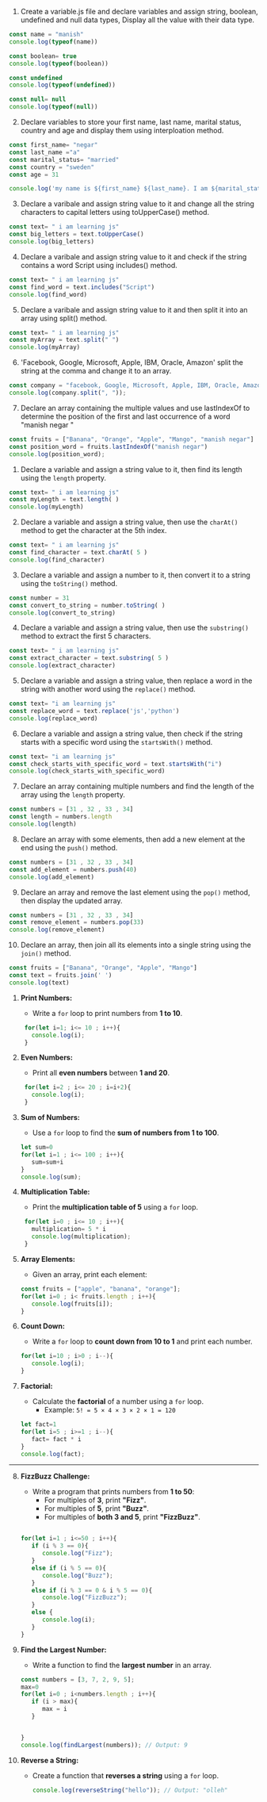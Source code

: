 1. Create a variable.js file and declare variables and assign string, boolean, undefined and null data types, Display all the value with their data type.

```js
const name = "manish"
console.log(typeof(name))

const boolean= true
console.log(typeof(boolean))

const undefined
console.log(typeof(undefined))

const null= null
console.log(typeof(null))

```

2. Declare variables to store your first name, last name, marital status, country and age and display them using interploation method.

```js
const first_name= "negar"
const last_name ="a"
const marital_status= "married"
const country = "sweden"
const age = 31

console.log('my name is ${first_name} ${last_name}. I am ${marital_status} and I live in ${country} and i am ${age} years old.')

```

3. Declare a varibale and assign string value to it and change all the string characters to capital letters using toUpperCase() method.

```js
const text= " i am learning js"
const big_letters = text.toUpperCase()
console.log(big_letters)

```

4. Declare a varibale and assign string value to it and check if the string contains a word Script using includes() method.

```js
const text= " i am learning js"
const find_word = text.includes("Script")
console.log(find_word)

```

5. Declare a varibale and assign string value to it and then split it into an array using split() method.

```js
const text= " i am learning js"
const myArray = text.split(" ")
console.log(myArray)

```

6. 'Facebook, Google, Microsoft, Apple, IBM, Oracle, Amazon' split the string at the comma and change it to an array.

```js
const company = "facebook, Google, Microsoft, Apple, IBM, Oracle, Amazon"
console.log(company.split(", "));

```

7. Declare an array containing the multiple values and use lastIndexOf to determine the position of the first and last occurrence of a word "manish negar "

```js
const fruits = ["Banana", "Orange", "Apple", "Mango", "manish negar"]
const position_word = fruits.lastIndexOf("manish negar")
console.log(position_word);

```


1. Declare a variable and assign a string value to it, then find its length using the `length` property.  

```js
const text= " i am learning js"
const myLength = text.length( )
console.log(myLength)

```

2. Declare a variable and assign a string value, then use the `charAt()` method to get the character at the 5th index.  

```js
const text= " i am learning js"
const find_character = text.charAt( 5 )
console.log(find_character)

```

3. Declare a variable and assign a number to it, then convert it to a string using the `toString()` method.  

```js
const number = 31
const convert_to_string = number.toString( )
console.log(convert_to_string)

```

4. Declare a variable and assign a string value, then use the `substring()` method to extract the first 5 characters.  

```js
const text= " i am learning js"
const extract_character = text.substring( 5 )
console.log(extract_character)

```

5. Declare a variable and assign a string value, then replace a word in the string with another word using the `replace()` method.  

```js
const text= "i am learning js"
const replace_word = text.replace('js','python')
console.log(replace_word)
```

6. Declare a variable and assign a string value, then check if the string starts with a specific word using the `startsWith()` method.  

```js
const text= "i am learning js"
const check_starts_with_specific_word = text.startsWith("i")
console.log(check_starts_with_specific_word)

```

7. Declare an array containing multiple numbers and find the length of the array using the `length` property.  

```js
const numbers = [31 , 32 , 33 , 34]
const length = numbers.length
console.log(length)

```

8. Declare an array with some elements, then add a new element at the end using the `push()` method.  

```js
const numbers = [31 , 32 , 33 , 34]
const add_element = numbers.push(40)
console.log(add_element)

```

9. Declare an array and remove the last element using the `pop()` method, then display the updated array. 

```js
const numbers = [31 , 32 , 33 , 34]
const remove_element = numbers.pop(33)
console.log(remove_element)

```

10. Declare an array, then join all its elements into a single string using the `join()` method.

```js
const fruits = ["Banana", "Orange", "Apple", "Mango"]
const text = fruits.join(' ')
console.log(text)

```
1. **Print Numbers:**
   - Write a `for` loop to print numbers from **1 to 10**.
   
   ```javascript
    for(let i=1; i<= 10 ; i++){
      console.log(i);
    }
   ```

2. **Even Numbers:**
   - Print all **even numbers** between **1 and 20**.

   ```javascript
    for(let i=2 ; i<= 20 ; i=i+2){
      console.log(i);
    }
   ```

3. **Sum of Numbers:**
   - Use a `for` loop to find the **sum of numbers from 1 to 100**.

   ```javascript
   let sum=0
   for(let i=1 ; i<= 100 ; i++){
      sum=sum+i
   }
   console.log(sum);
   ```

4. **Multiplication Table:**
   - Print the **multiplication table of 5** using a `for` loop.

   ```javascript
    for(let i=0 ; i<= 10 ; i++){
      multiplication= 5 * i
      console.log(multiplication);
    }
   ```

5. **Array Elements:**
   - Given an array, print each element:


   ```javascript
   const fruits = ["apple", "banana", "orange"];
   for(let i=0 ; i< fruits.length ; i++){
      console.log(fruits[i]);
   }
   ```

6. **Count Down:**
   - Write a `for` loop to **count down from 10 to 1** and print each number.

   ```javascript
   for(let i=10 ; i>0 ; i--){
      console.log(i);
   }
   ```

7. **Factorial:**
   - Calculate the **factorial** of a number using a `for` loop.
     - Example: `5! = 5 × 4 × 3 × 2 × 1 = 120`

   ```javascript
   let fact=1
   for(let i=5 ; i>=1 ; i--){
      fact= fact * i 
   }
   console.log(fact);
   ```

---

8. **FizzBuzz Challenge:**
   - Write a program that prints numbers from **1 to 50**:
     - For multiples of **3**, print **"Fizz"**.
     - For multiples of **5**, print **"Buzz"**.
     - For multiples of **both 3 and 5**, print **"FizzBuzz"**.

   ```javascript

   for(let i=1 ; i<=50 ; i++){
      if (i % 3 == 0){
         console.log("Fizz");
      }
      else if (i % 5 == 0){
         console.log("Buzz");
      }
      else if (i % 3 == 0 & i % 5 == 0){
         console.log("FizzBuzz");
      }
      else {
         console.log(i);
      }
   }
   ```

9. **Find the Largest Number:**
   - Write a function to find the **largest number** in an array.


   ```javascript
   const numbers = [3, 7, 2, 9, 5];
   max=0
   for(let i=0 ; i<numbers.length ; i++){
      if (i > max){
         max = i
      }


   }
   console.log(findLargest(numbers)); // Output: 9
   ```

10. **Reverse a String:**
    - Create a function that **reverses a string** using a `for` loop.
      ```javascript
      console.log(reverseString("hello")); // Output: "olleh"
      ```


